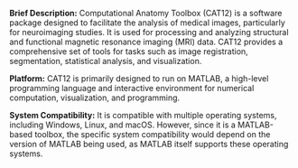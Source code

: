 **Brief Description:**
Computational Anatomy Toolbox (CAT12) is a software package designed to facilitate the analysis of medical images, particularly for neuroimaging studies. It is used for processing and analyzing structural and functional magnetic resonance imaging (MRI) data. CAT12 provides a comprehensive set of tools for tasks such as image registration, segmentation, statistical analysis, and visualization.

**Platform:**
CAT12 is primarily designed to run on MATLAB, a high-level programming language and interactive environment for numerical computation, visualization, and programming.

**System Compatibility:**
It is compatible with multiple operating systems, including Windows, Linux, and macOS. However, since it is a MATLAB-based toolbox, the specific system compatibility would depend on the version of MATLAB being used, as MATLAB itself supports these operating systems.
